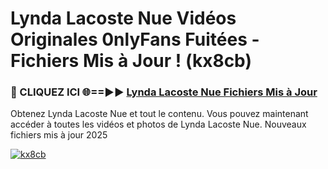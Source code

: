 # Lynda Lacoste Nue Vidéos Originales 0nlyFans Fuitées - Fichiers Mis à Jour ! (kx8cb)

<h3>🔴 CLIQUEZ ICI 🌐==►► <a href="https://tinyurl.com/2pmr4ezf" rel="nofollow">Lynda Lacoste Nue Fichiers Mis à Jour</a></h3>

Obtenez Lynda Lacoste Nue et tout le contenu. Vous pouvez maintenant accéder à toutes les vidéos et photos de Lynda Lacoste Nue. Nouveaux fichiers mis à jour 2025

[![kx8cb](https://i.imgur.com/6SNvagu.gif)](https://tinyurl.com/2pmr4ezf)
